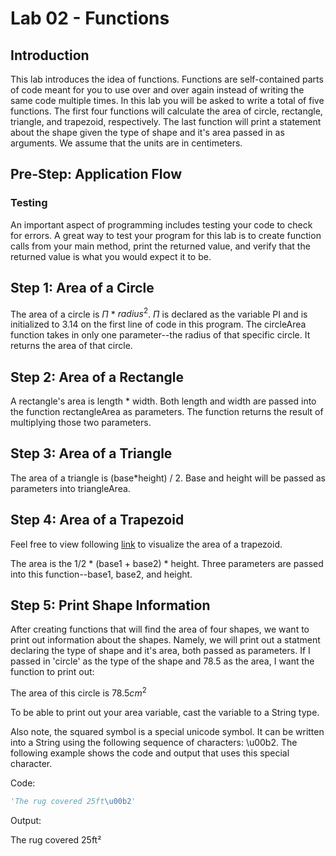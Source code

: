 # Lab 02 - Functions
## Introduction
This lab introduces the idea of functions. Functions are self-contained parts of code meant for you to use over and over again instead of writing the same code multiple times. In this lab you will be asked to write a total of five functions. The first four functions will calculate the area of circle, rectangle, triangle, and trapezoid, respectively. The last function will print a statement about the shape given the type of shape and it's area passed in as arguments. We assume that the units are in centimeters. 

## Pre-Step: Application Flow

### Testing
An important aspect of programming includes testing your code to check for errors. A great way to test your program for this lab is to create function calls from your main method, print the returned value, and verify that the returned value is what you would expect it to be. 

## Step 1: Area of a Circle
The area of a circle is $\Pi$ * $radius^2$. $\Pi$ is declared as the variable PI and is initialized to 3.14 on the first line of code in this program. The circleArea function takes in only one parameter--the radius of that specific circle. It returns the area of that circle. 

## Step 2: Area of a Rectangle
A rectangle's area is length * width. Both length and width are passed into the function rectangleArea as parameters. The function returns the result of multiplying those two parameters. 

## Step 3: Area of a Triangle
The area of a triangle is (base*height) / 2. Base and height will be passed as parameters into triangleArea.

## Step 4: Area of a Trapezoid
Feel free to view following [link](https://www.cuemath.com/measurement/area-of-trapezoid/) to visualize the area of a trapezoid. 

The area is the 1/2 * (base1 + base2) * height. Three parameters are passed into this function--base1, base2, and height. 

## Step 5: Print Shape Information
After creating functions that will find the area of four shapes, we want to print out information about the shapes. Namely, we will print out a statment declaring the type of shape and it's area, both passed as parameters. If I passed in 'circle' as the type of the shape and 78.5 as the area, I want the function to print out:

The area of this circle is $78.5cm^2$

To be able to print out your area variable, cast the variable to a String type. 

Also note, the squared symbol is a special unicode symbol. It can be written into a String using the following sequence of characters: \u00b2. The following example shows the code and output that uses this special character.

Code:
``` python
'The rug covered 25ft\u00b2'
``` 
Output:

The rug covered 25ft²